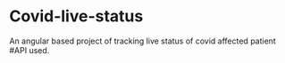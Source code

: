 # Covid-live-status
An angular based project of tracking live status of covid affected patient
#API used.
